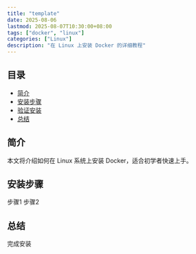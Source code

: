 ```yaml
---
title: "template"
date: 2025-08-06
lastmod: 2025-08-07T10:30:00+08:00
tags: ["docker", "linux"]
categories: ["Linux"]
description: "在 Linux 上安装 Docker 的详细教程"
---
```



## 目录

- [简介](#简介)
- [安装步骤](#安装步骤)
- [验证安装](#验证安装)
- [总结](#总结)


## 简介

本文将介绍如何在 Linux 系统上安装 Docker，适合初学者快速上手。

## 安装步骤
步骤1
步骤2

## 总结
完成安装
